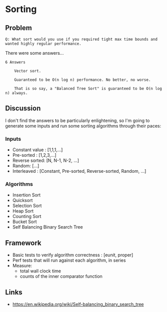 # Sorting

## Problem

```text
Q: What sort would you use if you required tight max time bounds and wanted highly regular performance.
```

There were some answers...

```text
6 Answers

    Vector sort.

    Guaranteed to be O(n log n) performance. No better, no worse.

    That is so say, a "Balanced Tree Sort" is guaranteed to be O(n log n) always.
```

## Discussion

I don't find the answers to be particularly enlightening, so I'm going to generate some inputs and run some sorting algorithms through their paces:

### Inputs

* Constant value :      [1,1,1,...]
* Pre-sorted :          [1,2,3,...]
* Reverse sorted:       [N, N-1, N-2, ...]
* Random:               [...]
* Interleaved :         [Constant, Pre-sorted, Reverse-sorted, Random, ...]


### Algorithms

* Insertion Sort
* Quicksort
* Selection Sort
* Heap Sort
* Counting Sort
* Bucket Sort
* Self Balancing Binary Search Tree


## Framework

* Basic tests to verify algorithm correctness : [eunit, proper]
* Perf tests that will run against each algorithm, in series
* Measure:
    * total wall clock time
    * counts of the inner comparator function


## Links

* https://en.wikipedia.org/wiki/Self-balancing_binary_search_tree
